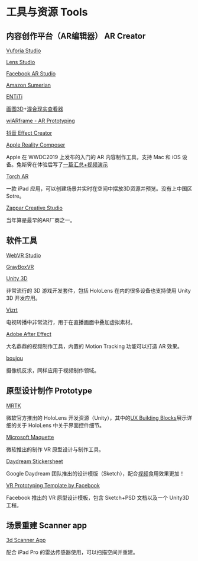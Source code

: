 # 工具与资源 Tools

## 内容创作平台（AR编辑器） AR Creator 

[Vuforia Studio](https://www.ptc.com/en/products/augmented-reality/vuforia-studio)

[Lens Studio](https://lensstudio.snapchat.com/)

[Facebook AR Studio](https://developers.facebook.com/products/ar-studio)

[Amazon Sumerian](https://aws.amazon.com/cn/sumerian/)

[ENTiTi](https://www.wakingapp.com/)

[画图3D](https://www.microsoft.com/store/productId/9NBLGGH5FV99)+[混合现实查看器](https://www.microsoft.com/store/productId/9NBLGGH42THS)

[wiARframe - AR Prototyping](https://www.wiarframe.com/)

[抖音 Effect Creator](https://effect.douyin.com/site/download)

[Apple Reality Composer](https://developer.apple.com/augmented-reality/reality-composer/)

Apple 在 WWDC2019 上发布的入门的 AR 内容制作工具，支持 Mac 和 iOS 设备。兔斯霁在体验后写了[一篇汇总+视频演示](https://zhuanlan.zhihu.com/p/84478984)

[Torch AR](https://www.torch.app/)

一款 iPad 应用，可以创建场景并实时在空间中摆放3D资源并预览。没有上中国区Sotre。

[Zappar Creative Studio](https://www.zappar.com/products/)

当年算是最早的AR厂商之一。


## 软件工具 

[WebVR Studio](http://webvrstudio.com/)

[GrayBoxVR](http://grayboxvr.com/)

[Unity 3D](https://unity3d.com/cn)

非常流行的 3D 游戏开发套件，包括 HoloLens 在内的很多设备也支持使用 Unity 3D 开发应用。

[Vizrt](http://www.vizrt.com/)

电视转播中非常流行，用于在直播画面中叠加虚拟素材。

[Adobe After Effect](https://www.youtube.com/watch?v=vIEdhlS-zYA)

大名鼎鼎的视频制作工具，内置的 Motion Tracking 功能可以打造 AR 效果。

[boujou](https://www.vicon.com/products/software/boujou)

摄像机反求，同样应用于视频制作领域。


## 原型设计制作 Prototype


[MRTK](https://microsoft.github.io/MixedRealityToolkit-Unity/Documentation/GettingStartedWithTheMRTK.html)

微软官方推出的 HoloLens 开发资源（Unity），其中的[UX Building Blocks](https://microsoft.github.io/MixedRealityToolkit-Unity/Documentation/README_Interactable.html)展示详细的关于 HoloLens 中关于界面控件细节。

[Microsoft Maquette](https://www.maquette.ms/)

微软推出的制作 VR 原型设计与制作工具。

[Daydream Stickersheet](https://developers.google.com/vr/design/sticker-sheet)

Google Daydream 团队推出的设计模版（Sketch），配合[视频](https://www.youtube.com/watch?v=ES9jArHRFHQ&t=9s&list=PLOU2XLYxmsIKC8eODk_RNCWv3fBcLvMMy)食用效果更加！

[VR Prototyping Template by Facebook](http://facebook.design/vr-template)

Facebook 推出的 VR 原型设计模板，包含 Sketch+PSD 文档以及一个 Unity3D 工程。


## 场景重建 Scanner app

[3d Scanner App]()

配合 iPad Pro 的雷达传感器使用，可以扫描空间并重建。